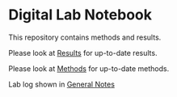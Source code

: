 # Digital Lab Notebook

This repository contains methods and results.

Please look at [Results](/Results/) for up-to-date results.

Please look at [Methods](/Methods/) for up-to-date methods.

Lab log shown in [General Notes](/General_notes/)
